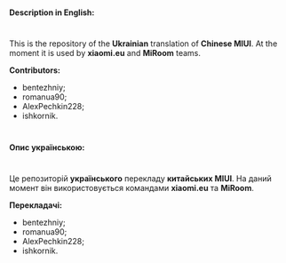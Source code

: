 #
**Description in English:**
#

This is the repository of the **Ukrainian**  translation of **Chinese MIUI**. 
At the moment it is used by **xiaomi.eu**  and **MiRoom**  teams.

**Contributors:** 
- bentezhniy;
- romanua90;
- AlexPechkin228;
- ishkornik.

#
**Опис українською:**
#

Це репозиторій **українського**  перекладу **китайських MIUI**.
На даний момент він використовується командами **xiaomi.eu**  та **MiRoom**.

**Перекладачі:**
- bentezhniy;
- romanua90;
- AlexPechkin228;
- ishkornik.





